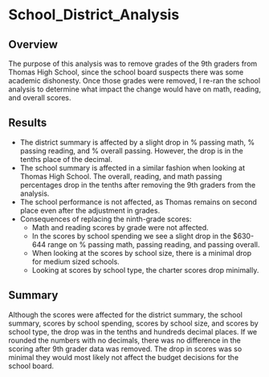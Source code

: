 # School_District_Analysis

## Overview
The purpose of this analysis was to remove grades of the 9th graders from Thomas High School, since the school board suspects there was some academic dishonesty. Once those grades were removed, I re-ran the school analysis to determine what impact the change would have on math, reading, and overall scores. 

## Results
- The district summary is affected by a slight drop in % passing math, % passing reading, and % overall passing. However, the drop is in the tenths place of the decimal.
- The school summary is affected in a similar fashion when looking at Thomas High School. The overall, reading, and math passing percentages drop in the tenths after removing the 9th graders from the analysis.
- The school performance is not affected, as Thomas remains on second place even after the adjustment in grades. 
- Consequences of replacing the ninth-grade scores:
	- Math and reading scores by grade were not affected.
	- In the scores by school spending we see a slight drop in the $630-644 range on % 	passing math, passing reading, and passing overall.
	- When looking at the scores by school size, there is a minimal drop for medium 	sized schools. 
	- Looking at scores by school type, the charter scores drop minimally.
## Summary
Although the scores were affected for the district summary, the school summary, scores by school spending, scores by school size, and scores by school type, the drop was in the tenths and hundreds decimal places. If we rounded the numbers with no decimals, there was no difference in the scoring after 9th grader data was removed. The drop in scores was so minimal they would most likely not affect the budget decisions for the school board. 